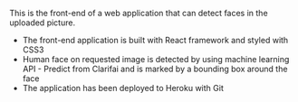 This is the front-end of a web application that can detect faces in the uploaded picture.
* The front-end application is built with React framework and styled with CSS3
* Human face on requested image is detected by using machine learning API - Predict from Clarifai and is marked by a bounding box around the face
* The application has been deployed to Heroku with Git
